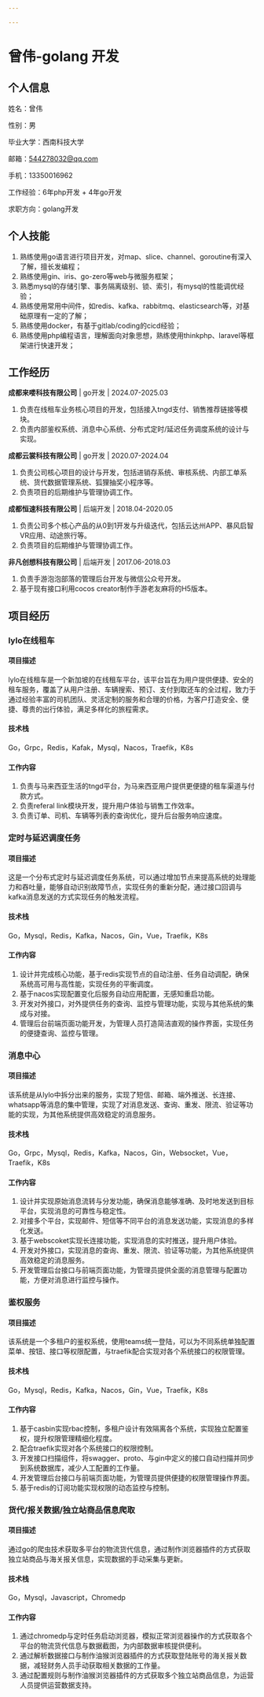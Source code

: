 ```yaml
---

---
```


# 曾伟-golang 开发

## 个人信息

姓名：曾伟

性别：男

毕业大学：西南科技大学

邮箱：544278032@qq.com

手机：13350016962

工作经验：6年php开发 + 4年go开发

求职方向：golang开发

## 个人技能

1. 熟练使用go语言进行项目开发，对map、slice、channel、goroutine有深入了解，擅长发编程；
2. 熟练使用gin、iris、go-zero等web与微服务框架；
3. 熟悉mysql的存储引擎、事务隔离级别、锁、索引，有mysql的性能调优经验；
4. 熟练使用常用中间件，如redis、kafka、rabbitmq、elasticsearch等，对基础原理有一定的了解；
5. 熟练使用docker，有基于gitlab/coding的cicd经验；
6. 熟练使用php编程语言，理解面向对象思想，熟练使用thinkphp、laravel等框架进行快速开发；

## 工作经历

**成都来喽科技有限公司** | go开发 | 2024.07-2025.03

1. 负责在线租车业务核心项目的开发，包括接入tngd支付、销售推荐链接等模块。
2. 负责内部鉴权系统、消息中心系统、分布式定时/延迟任务调度系统的设计与实现。

**成都云裳科技有限公司** | go开发 | 2020.07-2024.04

1. 负责公司核心项目的设计与开发，包括进销存系统、审核系统、内部工单系统、货代数据管理系统、狐狸抽奖小程序等。
2. 负责项目的后期维护与管理协调工作。

**成都恒速科技有限公司** | 后端开发 | 2018.04-2020.05

1. 负责公司多个核心产品的从0到1开发与升级迭代，包括云达州APP、暴风启智VR应用、动途旅行等。
2. 负责项目的后期维护与管理协调工作。

**非凡创想科技有限公司** | 后端开发 | 2017.06-2018.03

1. 负责手游泡泡部落的管理后台开发与微信公众号开发。
2. 基于现有接口利用cocos creator制作手游老友麻将的H5版本。

## 项目经历

### lylo在线租车

#### 项目描述

lylo在线租车是⼀个新加坡的在线租⻋平台，该平台旨在为用户提供便捷、安全的租车服务，覆盖了从用户注册、车辆搜索、预订、支付到取还车的全过程，致力于通过经验丰富的司机团队、灵活定制的服务和合理的价格，为客户打造安全、便捷、尊贵的出行体验，满足多样化的旅程需求。

#### 技术栈

Go，Grpc，Redis，Kafak，Mysql，Nacos，Traefik，K8s

#### 工作内容

1. 负责与马来西亚生活的tngd平台，为马来西亚用户提供更便捷的租车渠道与付款方式。
2. 负责referal link模块开发，提升用户体验与销售工作效率。
3. 负责订单、司机、车辆等列表的查询优化，提升后台服务响应速度。

### 定时与延迟调度任务

#### 项目描述

这是一个分布式定时与延迟调度任务系统，可以通过增加节点来提高系统的处理能力和吞吐量，能够自动识别故障节点，实现任务的重新分配，通过接口回调与kafka消息发送的方式实现任务的触发流程。

#### 技术栈

Go，Mysql，Redis，Kafka，Nacos，Gin，Vue，Traefik，K8s

#### 工作内容

1. 设计并完成核心功能，基于redis实现节点的自动注册、任务自动调配，确保系统高可用与高性能，实现任务的平衡调度。
2. 基于nacos实现配置变化后服务自动应用配置，无感知重启功能。
3. 开发对外接口，对外提供任务的查询、监控与管理功能，实现与其他系统的集成与对接。
4. 管理后台前端页面功能开发，为管理人员打造简洁直观的操作界面，实现任务的便捷查询、监控与管理。

### 消息中心

#### 项目描述

该系统是从lylo中拆分出来的服务，实现了短信、邮箱、端外推送、长连接、whatsapp等消息的集中管理，实现了对消息发送、查询、重发、限流、验证等功能的实现，为其他系统提供高效稳定的消息服务。

#### 技术栈

   Go，Grpc，Mysql，Redis，Kafka，Nacos，Gin，Websocket，Vue，Traefik，K8s

#### 工作内容

1. 设计并实现原始消息流转与分发功能，确保消息能够准确、及时地发送到目标平台，实现消息的可靠性与稳定性。
2. 对接多个平台，实现邮件、短信等不同平台的消息发送功能，实现消息的多样化发送。
3. 基于webscoket实现长连接功能，实现消息的实时推送，提升用户体验。
4. 开发对外接口，实现消息的查询、重发、限流、验证等功能，为其他系统提供高效稳定的消息服务。
5. 开发管理后台接口与前端页面功能，为管理员提供全面的消息管理与配置功能，方便对消息进行监控与操作。

### 鉴权服务

#### 项目描述

该系统是一个多租户的鉴权系统，使用teams统一登陆，可以为不同系统单独配置菜单、按钮、接口等权限配置，与traefik配合实现对各个系统接口的权限管理。

#### 技术栈

   Go，Mysql，Redis，Kafka，Nacos，Gin，Vue，Traefik，K8s

#### 工作内容

1. 基于casbin实现rbac控制，多租户设计有效隔离各个系统，实现独立配置鉴权，提升权限管理精细化程度。
2. 配合traefik实现对各个系统接口的权限控制。
3. 开发接口扫描组件，将swagger、proto、与gin中定义的接口自动扫描并同步到系统数据库，减少人工配置的工作量。
4. 开发管理后台接口与前端页面功能，为管理员提供便捷的权限管理操作界面。
5. 基于redis的订阅功能实现权限的动态监控与控制。

### 货代/报关数据/独立站商品信息爬取

#### 项目描述

通过go的爬虫技术获取多平台的物流货代信息，通过制作浏览器插件的方式获取独立站商品与海关报关信息，实现数据的手动采集与更新。

#### 技术栈

   Go，Mysql，Javascript，Chromedp

#### 工作内容

1. 通过chromedp与定时任务启动浏览器，模拟正常浏览器操作的方式获取各个平台的物流货代信息与数据截图，为内部数据审核提供便利。
2. 通过解析数据接口与制作油猴浏览器插件的方式获取登陆账号的海关报关数据，减轻财务人员手动获取相关数据的工作量。
3. 通过配置规则与制作油猴浏览器插件的方式获取多个独立站商品信息，为运营人员提供运营数据支持。